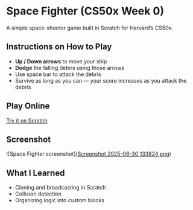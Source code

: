 # Space Fighter (CS50x Week 0)

A simple space-shooter game built in Scratch for Harvard’s CS50x.

## Instructions on How to Play
- **Up / Down arrows** to move your ship  
- **Dodge** the falling debris using those arrows
- Use space bar to attack the debris
- Survive as long as you can — your score increases as you attack the debris

## Play Online
[Try it on Scratch](https://scratch.mit.edu/projects/1193391011/)

## Screenshot
![Space Fighter screenshot]([Screenshot 2025-06-30 133824.png](https://github.com/AbelVSC/cs50-scratch-space-fighter/blob/57a446acecbc86cb3ee563f8aa738542f0d48df9/Screenshot%202025-06-30%20133824.png))

## What I Learned
- Cloning and broadcasting in Scratch  
- Collision detection  
- Organizing logic into custom blocks

